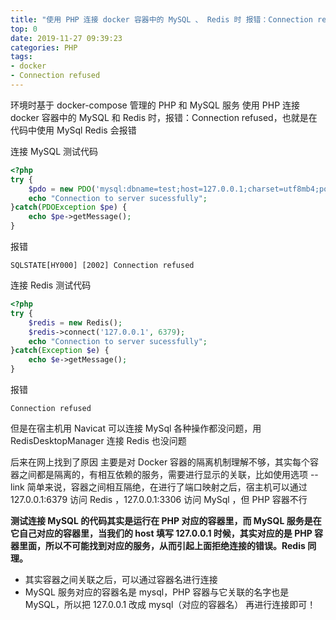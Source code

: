 ```yaml
---
title: "使用 PHP 连接 docker 容器中的 MySQL 、 Redis 时 报错：Connection refused"
top: 0
date: 2019-11-27 09:39:23
categories: PHP
tags:
- docker
- Connection refused
---
```

环境时基于 docker-compose 管理的 PHP 和 MySQL 服务
使用 PHP 连接 docker 容器中的 MySQL 和 Redis 时，报错：Connection refused，也就是在代码中使用 MySql Redis 会报错
<!--more-->
连接 MySQL 测试代码

```php
<?php
try {
    $pdo = new PDO('mysql:dbname=test;host=127.0.0.1;charset=utf8mb4;port=3306', 'root', '123456');
    echo "Connection to server sucessfully";
}catch(PDOException $pe) {
    echo $pe->getMessage();
}
```

报错

`SQLSTATE[HY000] [2002] Connection refused`

连接 Redis 测试代码

```php
<?php
try {
    $redis = new Redis();
    $redis->connect('127.0.0.1', 6379);
    echo "Connection to server sucessfully";
}catch(Exception $e) {
    echo $e->getMessage();
}
```

报错

`Connection refused`

但是在宿主机用 Navicat 可以连接 MySql 各种操作都没问题，用 RedisDesktopManager 连接 Redis 也没问题

后来在网上找到了原因
主要是对 Docker 容器的隔离机制理解不够，其实每个容器之间都是隔离的，有相互依赖的服务，需要进行显示的关联，比如使用选项 --link
简单来说，容器之间相互隔绝，在进行了端口映射之后，宿主机可以通过 127.0.0.1:6379 访问 Redis ，127.0.0.1:3306 访问 MySql ，但 PHP 容器不行

**测试连接 MySQL 的代码其实是运行在 PHP 对应的容器里，而 MySQL 服务是在它自己对应的容器里，当我们的 host 填写 127.0.0.1 时候，其实对应的是 PHP 容器里面，所以不可能找到对应的服务，从而引起上面拒绝连接的错误。Redis 同理。**
* 其实容器之间关联之后，可以通过容器名进行连接
* MySQL 服务对应的容器名是 mysql，PHP 容器与它关联的名字也是 MySQL，所以把 127.0.0.1 改成 mysql（对应的容器名） 再进行连接即可！

 